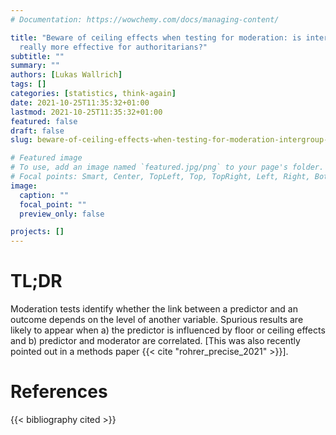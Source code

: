 ```yaml
---
# Documentation: https://wowchemy.com/docs/managing-content/

title: "Beware of ceiling effects when testing for moderation: is intergroup contact
  really more effective for authoritarians?"
subtitle: ""
summary: ""
authors: [Lukas Wallrich]
tags: []
categories: [statistics, think-again]
date: 2021-10-25T11:35:32+01:00
lastmod: 2021-10-25T11:35:32+01:00
featured: false
draft: false
slug: beware-of-ceiling-effects-when-testing-for-moderation-intergroup-contact

# Featured image
# To use, add an image named `featured.jpg/png` to your page's folder.
# Focal points: Smart, Center, TopLeft, Top, TopRight, Left, Right, BottomLeft, Bottom, BottomRight.
image:
  caption: ""
  focal_point: ""
  preview_only: false

projects: []
---
```


# TL;DR

Moderation tests identify whether the link between a predictor and an outcome depends on the level of another variable. Spurious results are likely to appear when a) the predictor is influenced by floor or ceiling effects and b) predictor and moderator are correlated. [This was also recently pointed out in a methods paper {{< cite "rohrer_precise_2021" >}}]. 
# References

{{< bibliography cited >}}